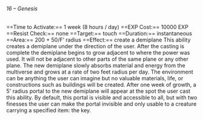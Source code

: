 ###### 16 – Genesis
==Time to Activate:== 1 week (8 hours / day)
==EXP Cost:== 10000 EXP
==Resist Check:== none
==Target:== touch
==Duration:== instantaneous
==Area:== 200 + 50/F’ radius
==Effect:== create a demiplane
This ability creates a demiplane under the direction of the user. After the casting is complete the demiplane begins to grow adjacent to where the power was used. It will not be adjacent to other parts of the same plane or any other plane. The new demiplane slowly absorbs material and energy from the multiverse and grows at a rate of two feet radius per day. The environment can be anything the user can imagine but no valuable materials, life, or constructions such as buildings will be created. After one week of growth, a 5' radius portal to the new demiplane will appear at the spot the user cast this ability. By default, this portal is visible and accessible to all, but with two finesses the user can make the portal invisible and only usable to a creature carrying a specified item: the key.
